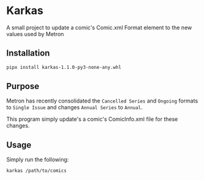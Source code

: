 # Karkas

A small project to update a comic's Comic.xml Format element to the new values used by Metron

## Installation

```bash
pipx install karkas-1.1.0-py3-none-any.whl
```

## Purpose

Metron has recently consolidated the `Cancelled Series` and `Ongoing` formats to `Single Issue` and changes
`Annual Series` to `Annual`.

This program simply update's a comic's ComicInfo.xml file for these changes.

## Usage

Simply run the following:
```bash
karkas /path/to/comics
```
